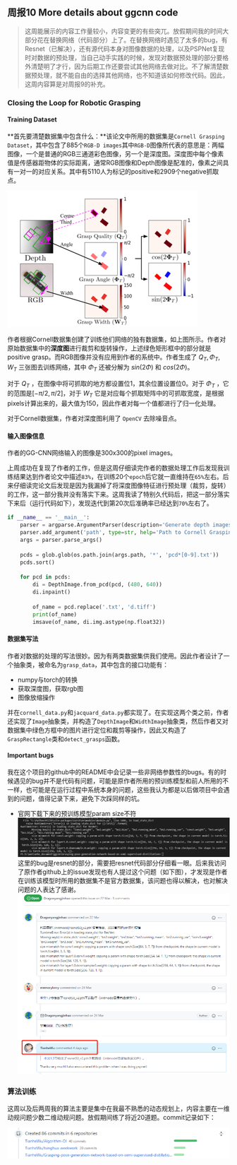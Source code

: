 ## 周报10 More details about ggcnn code

> 这周能展示的内容工作量较小，内容变更的有些突兀。放假期间我的时间大部分花在替换网络（代码部分）上了。在替换网络时遇见了太多的bug，有Resnet（已解决），还有源代码本身对图像数据的处理，以及PSPNet复现时对数据的预处理，当自己动手实践的时候，发现对数据预处理的部分要格外清楚明了才行，因为后期工作还要尝试其他网络去做对比。不了解清楚数据预处理，就不能自由的选择其他网络，也不知道该如何修改代码。因此，这周内容算是对周报9的补充。
>

### Closing the Loop for Robotic Grasping

#### Training Dataset

**首先要清楚数据集中包含什么：**该论文中所用的数据集是`Cornell Grasping Dataset`，其中包含了885个`RGB-D images`其中`RGB-D`图像所代表的意思是：两幅图像，一个是普通的RGB三通道彩色图像，另一个是深度图。深度图中每个像素值是传感器距物体的实际距离，通常RGB图像和Depth图像是配准的，像素之间具有一对一的对应关系。其中有5110人为标记的positive和2909个negative抓取点。

![image.png](image/image-20211006234857-asue7je.png)

作者根据Cornell数据集创建了训练他们网络的独有数据集，如上图所示。作者对原始数据集中的**深度图**进行裁剪和旋转操作，上述绿色矩形框中的部分就是positive grasp。而RGB图像并没有应用到作者的系统中。作者生成了 $Q_{T}, \Phi_{T}, W_{T}$ 三张图去训练网络，其中 $\Phi_{T}$ 还被分解为 $sin(2\Phi)$ 和 $cos(2\Phi)$。

对于 $Q_{T}$ ，在图像中将可抓取的地方都设置位1，其余位置设置位0。对于 $\Phi_{T}$ ，它的范围是$[-\pi/2, \pi/2]$，对于 $W_{T}$ 它是对应每个抓取矩阵中的可抓取宽度，是根据pixels计算出来的，最大值为150，因此作者对每一个值都进行了归一化处理。

对于Cornell数据集，作者对深度图利用了 `OpenCV` 去除噪音点。

#### 输入图像信息

作者的GG-CNN网络输入的图像是300x300的pixel images。

上周成功在复现了作者的工作，但是这周仔细读完作者的数据处理工作后发现我训练结果达到作者论文中描述`83%`，在训练20个`epoch`后它就一直维持在`65%`左右。后来仔细读完论文后发现是因为我漏掉了将深度图像特征进行预处理（裁剪，旋转）的工作，这一部分我并没有落实下来。这周我读了特别久代码后，把这一部分落实下来后（运行代码如下），发现迭代到第20次后准确率已经达到`70%`左右了。

```python
if __name__ == '__main__':
    parser = argparse.ArgumentParser(description='Generate depth images from Cornell PCD files.')
    parser.add_argument('path', type=str, help='Path to Cornell Grasping Dataset')
    args = parser.parse_args()

    pcds = glob.glob(os.path.join(args.path, '*', 'pcd*[0-9].txt'))
    pcds.sort()

    for pcd in pcds:
        di = DepthImage.from_pcd(pcd, (480, 640))
        di.inpaint()

        of_name = pcd.replace('.txt', 'd.tiff')
        print(of_name)
        imsave(of_name, di.img.astype(np.float32))
```

#### 数据集写法

作者对数据的处理的写法很妙。因为有两类数据集供我们使用。因此作者设计了一个抽象类，被命名为`grasp_data`，其中包含的接口功能有：

* numpy与torch的转换
* 获取深度图，获取rgb图
* 图像放缩操作

并在`cornell_data.py`和`jacquard_data.py`都实现了。在实现这两个类之前，作者还实现了`Image`抽象类，并构造了`DepthImage`和`WidthImage`抽象类，然后作者又对数据集中绿色方框中的图片进行定位和裁剪等操作，因此又构造了`GraspRectangle`类和`detect_grasps`函数。

#### Important bugs

我在这个项目的github中的README中会记录一些非网络参数性的bugs。有的时候遇见的bug并不是代码有问题，可能是原作者所用的预训练模型和前人所用的不一样，也可能是在运行过程中系统本身的问题，这些我认为都是以后做项目中会遇到的问题，值得记录下来，避免下次踩同样的坑。

* 官网下载下来的预训练模型param size不符
  ![image.png](image/image-20211006023257-r0d39jy.png)
  这里的bug是resnet的部分，需要把resnet代码部分仔细看一眼。后来我访问了原作者github上的issue发现也有人提过这个问题（如下图），才发现是作者在训练该模型时所用的数据集不是官方数据集，该问题也得以解决，也对解决问题的人表达了感谢。
  ![image.png](image/image-20211011032826-iw38n95.png)

### 算法训练

这周以及后两周我的算法主要是集中在我最不熟悉的动态规划上，内容主要在一维动规问题少数二维动规问题。放假期间练了将近20道题。commit记录如下：

![image.png](image/image-20211011033723-h65bqlr.png)
